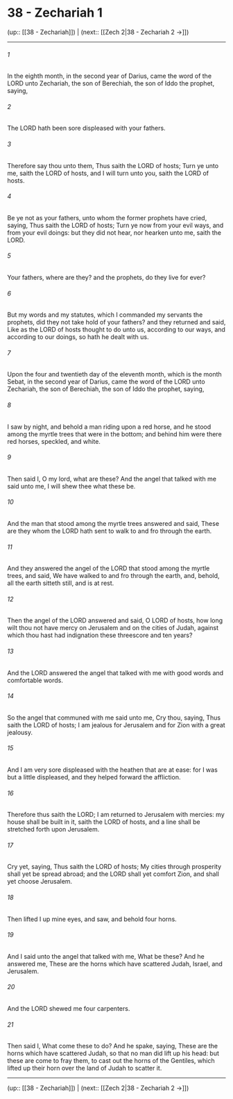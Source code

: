 # 38 - Zechariah 1

(up:: [[38 - Zechariah]]) | (next:: [[Zech 2|38 - Zechariah 2 →]])

***


###### 1 
In the eighth month, in the second year of Darius, came the word of the LORD unto Zechariah, the son of Berechiah, the son of Iddo the prophet, saying, 

###### 2 
The LORD hath been sore displeased with your fathers. 

###### 3 
Therefore say thou unto them, Thus saith the LORD of hosts; Turn ye unto me, saith the LORD of hosts, and I will turn unto you, saith the LORD of hosts. 

###### 4 
Be ye not as your fathers, unto whom the former prophets have cried, saying, Thus saith the LORD of hosts; Turn ye now from your evil ways, and from your evil doings: but they did not hear, nor hearken unto me, saith the LORD. 

###### 5 
Your fathers, where are they? and the prophets, do they live for ever? 

###### 6 
But my words and my statutes, which I commanded my servants the prophets, did they not take hold of your fathers? and they returned and said, Like as the LORD of hosts thought to do unto us, according to our ways, and according to our doings, so hath he dealt with us. 

###### 7 
Upon the four and twentieth day of the eleventh month, which is the month Sebat, in the second year of Darius, came the word of the LORD unto Zechariah, the son of Berechiah, the son of Iddo the prophet, saying, 

###### 8 
I saw by night, and behold a man riding upon a red horse, and he stood among the myrtle trees that were in the bottom; and behind him were there red horses, speckled, and white. 

###### 9 
Then said I, O my lord, what are these? And the angel that talked with me said unto me, I will shew thee what these be. 

###### 10 
And the man that stood among the myrtle trees answered and said, These are they whom the LORD hath sent to walk to and fro through the earth. 

###### 11 
And they answered the angel of the LORD that stood among the myrtle trees, and said, We have walked to and fro through the earth, and, behold, all the earth sitteth still, and is at rest. 

###### 12 
Then the angel of the LORD answered and said, O LORD of hosts, how long wilt thou not have mercy on Jerusalem and on the cities of Judah, against which thou hast had indignation these threescore and ten years? 

###### 13 
And the LORD answered the angel that talked with me with good words and comfortable words. 

###### 14 
So the angel that communed with me said unto me, Cry thou, saying, Thus saith the LORD of hosts; I am jealous for Jerusalem and for Zion with a great jealousy. 

###### 15 
And I am very sore displeased with the heathen that are at ease: for I was but a little displeased, and they helped forward the affliction. 

###### 16 
Therefore thus saith the LORD; I am returned to Jerusalem with mercies: my house shall be built in it, saith the LORD of hosts, and a line shall be stretched forth upon Jerusalem. 

###### 17 
Cry yet, saying, Thus saith the LORD of hosts; My cities through prosperity shall yet be spread abroad; and the LORD shall yet comfort Zion, and shall yet choose Jerusalem. 

###### 18 
Then lifted I up mine eyes, and saw, and behold four horns. 

###### 19 
And I said unto the angel that talked with me, What be these? And he answered me, These are the horns which have scattered Judah, Israel, and Jerusalem. 

###### 20 
And the LORD shewed me four carpenters. 

###### 21 
Then said I, What come these to do? And he spake, saying, These are the horns which have scattered Judah, so that no man did lift up his head: but these are come to fray them, to cast out the horns of the Gentiles, which lifted up their horn over the land of Judah to scatter it.

***

(up:: [[38 - Zechariah]]) | (next:: [[Zech 2|38 - Zechariah 2 →]])
